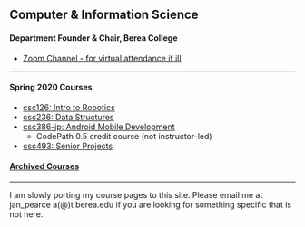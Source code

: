 ## Computer & Information Science
#### Department Founder & Chair, Berea College

- [Zoom Channel - for virtual attendance if ill](https://bit.ly/pearcejzoom)

---

#### Spring 2020 Courses
- [csc126: Intro to Robotics](./csc126/index.md)
- [csc236: Data Structures](./csc236/index.md)
- [csc386-jp: Android Mobile Development](https://docs.google.com/document/d/1TqQHoUWpEse9-r0yLZduYb9qhugXCFABR4xYMcFUUoM/edit?usp=sharing)
  - CodePath 0.5 credit course (not instructor-led)
- [csc493: Senior Projects](./csc493/index.md)

#### [Archived Courses](./archived.md)

---

I am slowly porting my course pages to this site. Please email me at jan_pearce a(@)t berea.edu if you are looking for something specific that is not here.
